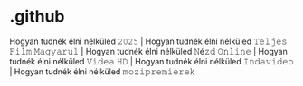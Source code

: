 # .github

Hogyan tudnék élni nélküled 𝟸𝟶𝟸𝟻 | Hogyan tudnék élni nélküled 𝚃𝚎𝚕𝚓𝚎𝚜 𝙵𝚒𝚕𝚖 𝙼𝚊𝚐𝚢𝚊𝚛𝚞𝚕 | Hogyan tudnék élni nélküled 𝙽é𝚣𝚍 𝙾𝚗𝚕𝚒𝚗𝚎 | Hogyan tudnék élni nélküled 𝚅𝚒𝚍𝚎𝚊 𝙷𝙳  | Hogyan tudnék élni nélküled 𝙸𝚗𝚍𝚊𝚟𝚒𝚍𝚎𝚘 | Hogyan tudnék élni nélküled 𝚖𝚘𝚣𝚒𝚙𝚛𝚎𝚖𝚒𝚎𝚛𝚎𝚔
